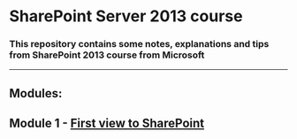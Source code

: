 # SharePoint Server 2013 course
### This repository contains some notes, explanations and tips from SharePoint 2013 course from Microsoft
---
## **Modules**: 

## Module 1 - [First view to SharePoint](https://github.com/evgenyvodyannikov/Education_SP/tree/master/Module1/README.MD)